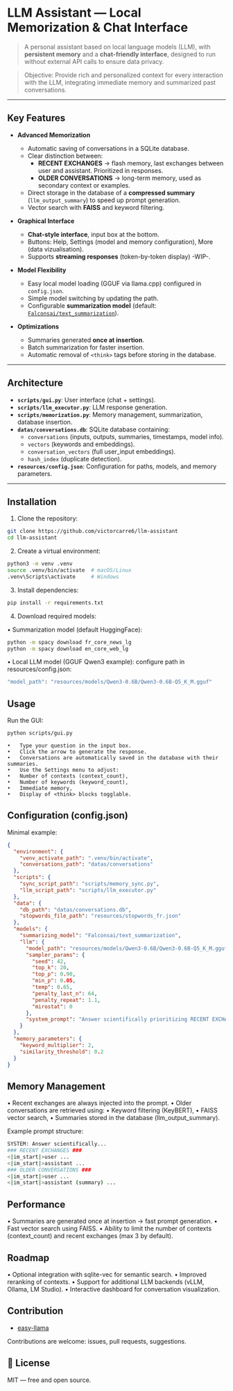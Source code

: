 # LLM Assistant — Local Memorization & Chat Interface

> A personal assistant based on local language models (LLM), with **persistent memory** and a **chat-friendly interface**, designed to run without external API calls to ensure data privacy.

> Objective: Provide rich and personalized context for every interaction with the LLM, integrating immediate memory and summarized past conversations.

---

## Key Features

- **Advanced Memorization**  
  - Automatic saving of conversations in a SQLite database.  
  - Clear distinction between:
    - **RECENT EXCHANGES** → flash memory, last exchanges between user and assistant. Prioritized in responses.  
    - **OLDER CONVERSATIONS** → long-term memory, used as secondary context or examples.  
  - Direct storage in the database of a **compressed summary** (`llm_output_summary`) to speed up prompt generation.  
  - Vector search with **FAISS** and keyword filtering.

- **Graphical Interface**  
  - **Chat-style interface**, input box at the bottom.  
  - Buttons: Help, Settings (model and memory configuration), More (data vizualisation).  
  - Supports **streaming responses** (token-by-token display) -WIP-.

- **Model Flexibility**  
  - Easy local model loading (GGUF via llama.cpp) configured in `config.json`.  
  - Simple model switching by updating the path.  
  - Configurable **summarization model** (default: [`Falconsai/text_summarization`](https://huggingface.co/Falconsai/text_summarization)).

- **Optimizations**  
  - Summaries generated **once at insertion**.  
  - Batch summarization for faster insertion.  
  - Automatic removal of `<think>` tags before storing in the database.  

---

## Architecture

- **`scripts/gui.py`**: User interface (chat + settings).  
- **`scripts/llm_executor.py`**: LLM response generation.  
- **`scripts/memorization.py`**: Memory management, summarization, database insertion.  
- **`datas/conversations.db`**: SQLite database containing:
  - `conversations` (inputs, outputs, summaries, timestamps, model info).  
  - `vectors` (keywords and embeddings).  
  - `conversation_vectors` (full user_input embeddings).  
  - `hash_index` (duplicate detection).  
- **`resources/config.json`**: Configuration for paths, models, and memory parameters.  

---

## Installation

1. Clone the repository:

```bash
git clone https://github.com/victorcarre6/llm-assistant
cd llm-assistant
```

2.	Create a virtual environment:

```bash
python3 -m venv .venv
source .venv/bin/activate  # macOS/Linux
.venv\Scripts\activate     # Windows
```

3.	Install dependencies:

```bash
pip install -r requirements.txt
```

4.	Download required models:

  •	Summarization model (default HuggingFace):
```bash
python -m spacy download fr_core_news_lg
python -m spacy download en_core_web_lg
```

  •	Local LLM model (GGUF Qwen3 example): configure path in resources/config.json:
```bash
"model_path": "resources/models/Qwen3-0.6B/Qwen3-0.6B-Q5_K_M.gguf"
```

## Usage
Run the GUI:
```bash
python scripts/gui.py
```

	•	Type your question in the input box.
	•	Click the arrow to generate the response.
	•	Conversations are automatically saved in the database with their summaries.
	•	Use the Settings menu to adjust:
	•	Number of contexts (context_count),
	•	Number of keywords (keyword_count),
	•	Immediate memory,
	•	Display of <think> blocks togglable.


## Configuration (config.json)

Minimal example:
```json
{
  "environment": {
    "venv_activate_path": ".venv/bin/activate",
    "conversations_path": "datas/conversations"
  },
  "scripts": {
    "sync_script_path": "scripts/memory_sync.py",
    "llm_script_path": "scripts/llm_executor.py"
  },
  "data": {
    "db_path": "datas/conversations.db",
    "stopwords_file_path": "resources/stopwords_fr.json"
  },
  "models": {
    "summarizing_model": "Falconsai/text_summarization",
    "llm": {
      "model_path": "resources/models/Qwen3-0.6B/Qwen3-0.6B-Q5_K_M.gguf",
      "sampler_params": {
        "seed": 42,
        "top_k": 20,
        "top_p": 0.90,
        "min_p": 0.05,
        "temp": 0.65,
        "penalty_last_n": 64,
        "penalty_repeat": 1.1,
        "mirostat": 0
      },
      "system_prompt": "Answer scientifically prioritizing RECENT EXCHANGES..."
    }
  },
  "memory_parameters": {
    "keyword_multiplier": 2,
    "similarity_threshold": 0.2
  }
}
```

## Memory Management
•	Recent exchanges are always injected into the prompt.
•	Older conversations are retrieved using:
•	Keyword filtering (KeyBERT),
•	FAISS vector search,
•	Summaries stored in the database (llm_output_summary).

Example prompt structure:
```bash
SYSTEM: Answer scientifically...
### RECENT EXCHANGES ###
<|im_start|>user ...
<|im_start|>assistant ...
### OLDER CONVERSATIONS ###
<|im_start|>user ...
<|im_start|>assistant (summary) ...
```

## Performance
•	Summaries are generated once at insertion → fast prompt generation.
•	Fast vector search using FAISS.
•	Ability to limit the number of contexts (context_count) and recent exchanges (max 3 by default).

## Roadmap
•	Optional integration with sqlite-vec for semantic search.
•	Improved reranking of contexts.
•	Support for additional LLM backends (vLLM, Ollama, LM Studio).
•	Interactive dashboard for conversation visualization.


## Contribution

- [easy-llama](https://github.com/ddh0/easy-llama)

Contributions are welcome: issues, pull requests, suggestions.

## 📜 License

MIT — free and open source.